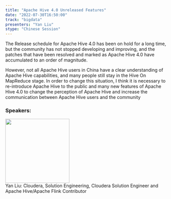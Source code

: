 ```yaml
---
title: "Apache Hive 4.0 Unreleased Features"
date: "2022-07-30T16:50:00"
track: "bigdata"
presenters: "Yan Liu"
stype: "Chinese Session"
---
```

The Release schedule for Apache Hive 4.0 has been on hold for a long time, but the community has not stopped developing and improving, and the patches that have been resolved and marked as Apache Hive 4.0 have accumulated to an order of magnitude.

However, not all Apache Hive users in China have a clear understanding of Apache Hive capabilities, and many people still stay in the Hive On MapReduce stage. In order to change this situation, I think it is necessary to re-introduce Apache Hive to the public and many new features of Apache Hive 4.0 to change the perception of Apache Hive and increase the communication between Apache Hive users and the community
 ### Speakers: 
 <img src="images/speaker/1157.png" width="200" /><br>Yan Liu: Cloudera, Solution Engineering, Cloudera Solution Engineer and Apache Hive/Apache Flink Contributor

 